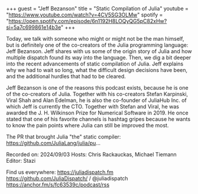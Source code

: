 +++
guest = "Jeff Bezanson"
title = "Static Compilation of Julia"
youtube = "https://www.youtube.com/watch?v=4CV5SG3OLMw"
spotify = "https://open.spotify.com/episode/6n1192H8LOQyQG5pC82xHw?si=5a7c699861e14b3e"
+++

Today, we talk with someone who might or might not be the man himself, but is definitely one of the co-creators of the Julia programming language: Jeff Bezanson. Jeff shares with us some of the origin story of Julia and how multiple dispatch found its way into the language. Then, we dig a bit deeper into the recent advancements of static compilation of Julia. Jeff explains why we had to wait so long, what the difficult design decisions have been, and the additional hurdles that had to be cleared.

Jeff Bezanson is one of the reasons this podcast exists, because he is one of the co-creators of Julia. Together with his co-creators Stefan Karpinski, Viral Shah and Alan Edelman, he is also the co-founder of JuliaHub Inc. of which Jeff is currently the CTO. Together with Stefan and Viral, he was awarded the J. H. Wilkinson Prize for Numerical Software in 2019. He once stated that one of his favorite channels is hashtag gripes because he wants to know the pain points where Julia can still be improved the most.

The PR that brought Julia "the" static compiler: https://github.com/JuliaLang/julia/pu... 

Recorded on: 2024/09/03
Hosts: Chris Rackauckas, Michael Tiemann
Editor: Stazi

Find us everywhere:
https://juliadispatch.fm
https://github.com/JuliaDispatch/
   / @juliadispatch  
https://anchor.fm/s/fc63539c/podcast/rss
